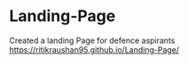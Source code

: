 # Landing-Page
Created a landing Page for defence aspirants
https://ritikraushan95.github.io/Landing-Page/
